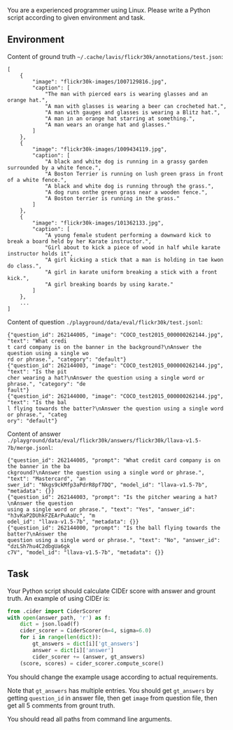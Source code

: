You are a experienced programmer using Linux. Please write a Python script according to given environment and task.

## Environment

Content of ground truth `~/.cache/lavis/flickr30k/annotations/test.json`:

```csv
[
    {
        "image": "flickr30k-images/1007129816.jpg",
        "caption": [
            "The man with pierced ears is wearing glasses and an orange hat.",
            "A man with glasses is wearing a beer can crocheted hat.",
            "A man with gauges and glasses is wearing a Blitz hat.",
            "A man in an orange hat starring at something.",
            "A man wears an orange hat and glasses."
        ]
    },
    {
        "image": "flickr30k-images/1009434119.jpg",
        "caption": [
            "A black and white dog is running in a grassy garden surrounded by a white fence.",
            "A Boston Terrier is running on lush green grass in front of a white fence.",
            "A black and white dog is running through the grass.",
            "A dog runs onthe green grass near a wooden fence.",
            "A Boston terrier is running in the grass."
        ]
    },
    {
        "image": "flickr30k-images/101362133.jpg",
        "caption": [
            "A young female student performing a downward kick to break a board held by her Karate instructor.",
            "Girl about to kick a piece of wood in half while karate instructor holds it",
            "A girl kicking a stick that a man is holding in tae kwon do class.",
            "A girl in karate uniform breaking a stick with a front kick.",
            "A girl breaking boards by using karate."
        ]
    },
    ...
]
```

Content of question `./playground/data/eval/flickr30k/test.jsonl`:

```
{"question_id": 262144005, "image": "COCO_test2015_000000262144.jpg", "text": "What credi
t card company is on the banner in the background?\nAnswer the question using a single wo
rd or phrase.", "category": "default"}
{"question_id": 262144003, "image": "COCO_test2015_000000262144.jpg", "text": "Is the pit
cher wearing a hat?\nAnswer the question using a single word or phrase.", "category": "de
fault"}
{"question_id": 262144000, "image": "COCO_test2015_000000262144.jpg", "text": "Is the bal
l flying towards the batter?\nAnswer the question using a single word or phrase.", "categ
ory": "default"}
```

Content of answer `./playground/data/eval/flickr30k/answers/flickr30k/llava-v1.5-7b/merge.jsonl`:

```
{"question_id": 262144005, "prompt": "What credit card company is on the banner in the ba
ckground?\nAnswer the question using a single word or phrase.", "text": "Mastercard", "an
swer_id": "Nkgs9ckMfp3aPdrR8pf7DQ", "model_id": "llava-v1.5-7b", "metadata": {}}
{"question_id": 262144003, "prompt": "Is the pitcher wearing a hat?\nAnswer the question
using a single word or phrase.", "text": "Yes", "answer_id": "h3vKaP2DUhkFZEArPuAaUc", "m
odel_id": "llava-v1.5-7b", "metadata": {}}
{"question_id": 262144000, "prompt": "Is the ball flying towards the batter?\nAnswer the
question using a single word or phrase.", "text": "No", "answer_id": "dzLSh7hu4C2dbgUa6gk
c7V", "model_id": "llava-v1.5-7b", "metadata": {}}
```

## Task

Your Python script should calculate CIDEr score with answer and grount truth. An example of using CIDEr is:

```py
from .cider import CiderScorer
with open(answer_path, 'r') as f:
    dict = json.load(f)
    cider_scorer = CiderScorer(n=4, sigma=6.0)
    for i in range(len(dict)):
        gt_answers = dict[i]['gt_answers']
        answer = dict[i]['answer']
        cider_scorer += (answer, gt_answers)
    (score, scores) = cider_scorer.compute_score()
```

You should change the example usage according to actual requirements.

Note that `gt_answers` has multiple entries. You should get `gt_answers` by getting `question_id` in answer file, then get `image` from question file, then get all 5 comments from grount truth.

You should read all paths from command line arguments.
